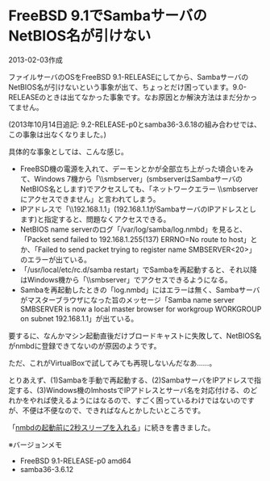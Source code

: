 # FreeBSD 9.1でSambaサーバのNetBIOS名が引けない

2013-02-03作成

ファイルサーバのOSをFreeBSD 9.1-RELEASEにしてから、SambaサーバのNetBIOS名が引けないという事象が出て、ちょっとだけ困っています。9.0-RELEASEのときは出てなかった事象です。なお原因とか解決方法はまだ分かってません。

(2013年10月14日追記: 9.2-RELEASE-p0とsamba36-3.6.18の組み合わせでは、この事象は出なくなりました。)

具体的な事象としては、こんな感じ。

- FreeBSD機の電源を入れて、デーモンとかが全部立ち上がった頃合いをみて、Windows 7機から「\\\\smbserver」(smbserverはSambaサーバのNetBIOS名とします)でアクセスしても、「ネットワークエラー \\\\smbserverにアクセスできません」と言われてしまう。
- IPアドレスで「\\\\192.168.1.1」(192.168.1.1がSambaサーバのIPアドレスとします)と指定すると、問題なくアクセスできる。
- NetBIOS name serverのログ「/var/log/samba/log.nmbd」を見ると、「Packet send failed to 192.168.1.255(137) ERRNO=No route to host」とか、「Failed to send packet trying to register name SMBSERVER<20>」のエラーが出ている。
- 「/usr/local/etc/rc.d/samba restart」でSambaを再起動すると、それ以降はWindows機から「\\\\smbserver」でアクセスできるようになる。
- Sambaを再起動したときの「log.nmbd」にはエラーは無く、Sambaサーバがマスターブラウザになった旨のメッセージ「Samba name server SMBSERVER is now a local master browser for workgroup WORKGROUP on subnet 192.168.1.1」が出ている。

要するに、なんかマシン起動直後だけブロードキャストに失敗して、NetBIOS名がnmbdに登録できてないのが原因のようです。

ただ、これがVirtualBoxで試してみても再現しないんだなあ……。

とりあえず、(1)Sambaを手動で再起動する、(2)SambaサーバをIPアドレスで指定する、(3)Windows機のlmhostsでIPアドレスとサーバ名を対応付ける、のどれかをやれば使えるようにはなるので、すごく困っているわけではないのですが、不便は不便なので、できればなんとかしたいところです。

「[nmbdの起動前に2秒スリープを入れる](20130211.md)」に続きを書きました。

※バージョンメモ

- FreeBSD 9.1-RELEASE-p0 amd64
- samba36-3.6.12
